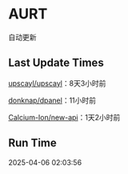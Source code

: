 # AURT

自动更新


## Last Update Times

[upscayl/upscayl](https://github.com/upscayl/upscayl)：8天3小时前

[donknap/dpanel](https://github.com/donknap/dpanel)：11小时前

[Calcium-Ion/new-api](https://github.com/Calcium-Ion/new-api)：1天2小时前


## Run Time
2025-04-06 02:03:56
